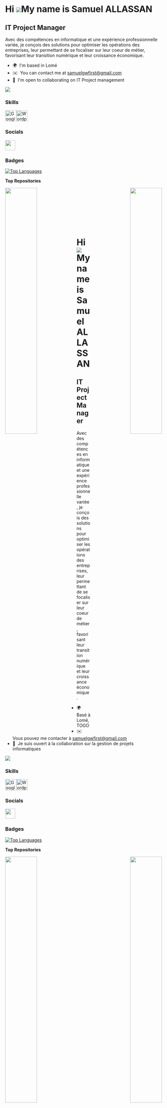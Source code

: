 Hi ![](https://user-images.githubusercontent.com/18350557/176309783-0785949b-9127-417c-8b55-ab5a4333674e.gif)My name is Samuel ALLASSAN
=======================================================================================================================================

IT Project Manager
------------------

Avec des compétences en informatique et une expérience professionnelle variée, je conçois des solutions pour optimiser les opérations des entreprises, leur permettant de se focaliser sur leur coeur de métier, favorisant leur transition numérique et leur croissance économique.

* 🌍  I'm based in Lomé
* ✉️  You can contact me at [samuelgwfirst@gmail.com](mailto:samuelgwfirst@gmail.com)
* 🤝  I'm open to collaborating on IT Project management

<a href="https://www.github.com/SamuelALSN" target="_blank" rel="noreferrer"><img
src="https://img.shields.io/github/followers/SamuelALSN?logo=github&style=for-the-badge&color=0891b2&labelColor=1c1917" /></a>

### Skills


<p align="left">
<a href="https://cloud.google.com/" target="_blank" rel="noreferrer"><img src="https://raw.githubusercontent.com/danielcranney/readme-generator/main/public/icons/skills/googlecloud-colored.svg" width="36" height="36" alt="Google Cloud" /></a><a href="https://wordpress.com" target="_blank" rel="noreferrer"><img src="https://raw.githubusercontent.com/danielcranney/readme-generator/main/public/icons/skills/wordpress-colored.svg" width="36" height="36" alt="Wordpress" /></a>
</p>


### Socials

<p align="left"> <a href="https://www.github.com/SamuelALSN" target="_blank" rel="noreferrer"> <picture> <source media="(prefers-color-scheme: dark)" srcset="https://raw.githubusercontent.com/danielcranney/readme-generator/main/public/icons/socials/github-dark.svg" /> <source media="(prefers-color-scheme: light)" srcset="https://raw.githubusercontent.com/danielcranney/readme-generator/main/public/icons/socials/github.svg" /> <img src="https://raw.githubusercontent.com/danielcranney/readme-generator/main/public/icons/socials/github.svg" width="32" height="32" /> </picture> </a></p>

### Badges

<a href="https://github.com/SamuelALSN" align="left"><img src="https://github-readme-stats.vercel.app/api/top-langs/?username=SamuelALSN&langs_count=10&title_color=0891b2&text_color=ffffff&icon_color=0891b2&bg_color=1c1917&hide_border=true&locale=en&custom_title=Top%20%Languages" alt="Top Languages" /></a>

<b>Top Repositories</b>

<div width="100%" align="center"><a href="https://github.com/SamuelALSN/https://github.com/SamuelALSN/ImmoSolutions" align="left"><img align="left" width="45%" src="https://github-readme-stats.vercel.app/api/pin/?username=SamuelALSN&repo=https://github.com/SamuelALSN/ImmoSolutions&title_color=0891b2&text_color=ffffff&icon_color=0891b2&bg_color=1c1917&hide_border=true&locale=en" /></a><a href="https://github.com/SamuelALSN/ImmoSolutions" align="right"><img align="right" width="45%" src="https://github-readme-stats.vercel.app/api/pin/?username=SamuelALSN&repo=ImmoSolutions&title_color=0891b2&text_color=ffffff&icon_color=0891b2&bg_color=1c1917&hide_border=true&locale=en" /></a></div><br /><br /><br /><br /><br /><br /><br />


Hi ![](https://user-images.githubusercontent.com/18350557/176309783-0785949b-9127-417c-8b55-ab5a4333674e.gif)My name is Samuel ALLASSAN
=======================================================================================================================================

IT Project Manager
------------------

Avec des compétences en informatique et une expérience professionnelle variée, je conçois des solutions pour optimiser les opérations des entreprises, leur permettant de se focaliser sur leur coeur de métier, favorisant leur transition numérique et leur croissance économique.

* 🌍  Basé à Lomé, TOGO
* ✉️  Vous pouvez me contacter à [samuelgwfirst@gmail.com](mailto:samuelgwfirst@gmail.com)
* 🤝  Je suis ouvert à la collaboration sur la gestion de projets informatiques

<a href="https://www.github.com/SamuelALSN" target="_blank" rel="noreferrer"><img
src="https://img.shields.io/github/followers/SamuelALSN?logo=github&style=for-the-badge&color=0891b2&labelColor=1c1917" /></a>

### Skills


<p align="left">
<a href="https://cloud.google.com/" target="_blank" rel="noreferrer"><img src="https://raw.githubusercontent.com/danielcranney/readme-generator/main/public/icons/skills/googlecloud-colored.svg" width="36" height="36" alt="Google Cloud" /></a><a href="https://wordpress.com" target="_blank" rel="noreferrer"><img src="https://raw.githubusercontent.com/danielcranney/readme-generator/main/public/icons/skills/wordpress-colored.svg" width="36" height="36" alt="Wordpress" /></a>
</p>


### Socials

<p align="left"> <a href="https://www.github.com/SamuelALSN" target="_blank" rel="noreferrer"> <picture> <source media="(prefers-color-scheme: dark)" srcset="https://raw.githubusercontent.com/danielcranney/readme-generator/main/public/icons/socials/github-dark.svg" /> <source media="(prefers-color-scheme: light)" srcset="https://raw.githubusercontent.com/danielcranney/readme-generator/main/public/icons/socials/github.svg" /> <img src="https://raw.githubusercontent.com/danielcranney/readme-generator/main/public/icons/socials/github.svg" width="32" height="32" /> </picture> </a></p>

### Badges

<a href="https://github.com/SamuelALSN" align="left"><img src="https://github-readme-stats.vercel.app/api/top-langs/?username=SamuelALSN&langs_count=10&title_color=0891b2&text_color=ffffff&icon_color=0891b2&bg_color=1c1917&hide_border=true&locale=en&custom_title=Top%20%Languages" alt="Top Languages" /></a>

<b>Top Repositories</b>

<div width="100%" align="center"><a href="https://github.com/SamuelALSN/https://github.com/SamuelALSN/ImmoSolutions" align="left"><img align="left" width="45%" src="https://github-readme-stats.vercel.app/api/pin/?username=SamuelALSN&repo=https://github.com/SamuelALSN/ImmoSolutions&title_color=0891b2&text_color=ffffff&icon_color=0891b2&bg_color=1c1917&hide_border=true&locale=en" /></a><a href="https://github.com/SamuelALSN/ImmoSolutions" align="right"><img align="right" width="45%" src="https://github-readme-stats.vercel.app/api/pin/?username=SamuelALSN&repo=ImmoSolutions&title_color=0891b2&text_color=ffffff&icon_color=0891b2&bg_color=1c1917&hide_border=true&locale=en" /></a></div><br /><br /><br /><br /><br /><br /><br />


